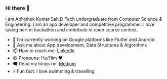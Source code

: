 ### Hi there 👋

I am Abhishek Kumar Sah,B-Tech undergraduate from Computer Science & Engineering. I am an app developer and competitive programmer. I love taking part in hackathon and contribute in open source contest. 

- 🔭 I’m currently working on Google platforms like Flutter and Android.
- 💬 Ask me about App development, Data Structures & Algorithms
- 📫 How to reach me: <a href="https://www.linkedin.com/in/abhishek-kumar-sah-737948144/">LinkedIn</a>
- 😄 Pronouns: He/Him :heart:
- :left_speech_bubble: Read my blogs on: <a href="https://medium.com/@theabhishekavi">Medium</a>
- ⚡ Fun fact: I love swimming & travelling

